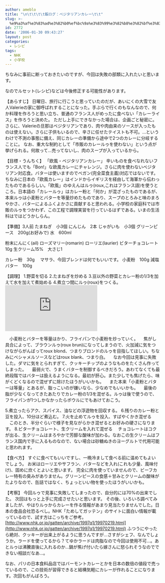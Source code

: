 ```yaml
---
author: ameblo
title: "\n\t\t\t\t飯ログ：ベジタリアンカレー\t\t"
slug: >-
  %e9%a3%af%e3%83%ad%e3%82%b0%ef%bc%9a%e3%83%99%e3%82%b8%e3%82%bf%e3%83%aa%e3%82%a2%e3%83%b3%e3%82%ab%e3%83%ac%e3%83%bc
id: 2772
date: '2006-01-30 09:43:27'
layout: post
categories:
  - レシピ
tags:
  - NHK
  - 小学校
---
```


ちなみに事前に断っておきたいのですが、今回は失敗の部類に入れたいと思います。

なのでルセット(レシピ)などは今後修正する可能性があります。

【あらすじ】 日曜日、旅行に行こうと思っていたのだが、あいにくの大雪で友人Valerieの家に御呼ばれすることになった。手ぶらで行くのもなんなので、何か料理を作ろうと思い立ち、普通のフランス人がめったに食べない「カレーライス」を作ろうと決めた。 ただし上手にできなかった場合は、企画ごと秘密に。 さらに、Valerieの旦那はベジタリアンであり、肉や肉由来のソースが入ったものは使えない。さらに子供もいるので、辛さに任せたテイストも不可。…というわけで不測の事態に備え、同じカレーの準備から途中で2つのカレーに分岐することに。 なお、重大な制約として「市販のカレールゥを使わない」という点が挙げられる。何故って…売ってないし、肉のスープが入っているから。

【目標・うんちく】 「欧風・ベジタリアンカレー」 辛いものを食べなれないフランス人でも「Bon!」な欧風カレーにチャレンジ。さらに肉を使わないベジタリアン対応食。バターは使いますのでベガン(完全菜食主義)対応ではないです。 ちなみに日本の「欧風カレー」はインドからイギリスを経由して海軍から伝わったものであるらしい。「欧風」のゆえんはルゥ(roux,これはフランス語)を使うところ。日本語の「カレールゥ」はカレー粉と「何か」が混ざったものであるが、本来ルゥは小麦粉とバターを等量炒めたものであり、スープのとろみと味のまろやかさ、バターによるふくよかさに貢献すると思われる。小学校の家庭科では市販のルゥをつかわず、この工程で調理実習を行っているはずである。いまの生活科はではどうかしらん。

【準備】3人前 たまねぎ　小3個 にんじん　2本 じゃがいも　小3個 グリーンピース　200g(お好みで) 水　600ml

粉末にんにく(ail) ローズマリー(romarin) ローリエ(laurier) ビターチョコレート　10g 生クリーム15%　大さじ1

カレー粉　30g 　マサラ、今回ブレンドは何でもいいです。 小麦粉　100g 減塩バター　100g

【調理】 1.野菜を切る 2.たまねぎを炒める 3.豆以外の野菜とカレー粉の1/3を加えて水を加えて煮始める 4.煮立つ間にルゥ(roux)をつくる。 ![](http://akihiko.shirai.as/modules/bwiki/index.php?plugin=ref&page=Blog%2F2006%2F01%2F29&src=roux.jpg)

　小麦粉とバターを等量はかり、フライパンで小麦粉を炒っていく。 　焦がし具合によって、ブラウンルゥ(roux brun)になってしまうので、火加減に気をつけながらがんばってroux blond、つまりブロンドのルゥを目指してほしい。ちなみにベシャメルソースなどはroux blank、つまり白。 　なお今回は見事に失敗した。ダマに気をとられすぎて、クッキーチップのようなものをたくさん作ってしまった。 　最弱火で、うまくバターを制御するべきだろう。あわてなくても最終段階ではバターは扱えるようになる。最初が肝心。また少しでも焦げたら、味がくどくなるので混ぜずに除けたほうがいいかも。 　また本来「小麦粉とバターは等量」とあるが、脂っこいのが嫌いなら、少なめでもいいかも。 　最後の脂が少なくなってきたあたりでカレー粉の1/3を混ぜる。ルゥは後で使うので、フライパンが1つしかなかったらボウルにでもあけておこう。

5.煮立ったらアク、スパイス、油などの浮遊物を回収する。 6.残りのカレー粉と豆を投入、10分ほど煮込む。 7.火を止めてルゥを投入、すばやくかき混ぜる 　このとき、半分ぐらいで様子を見ながらかき混ぜるとお好みの硬さになります。 8.ビターチョコレート、生クリームを入れて混ぜる 　チョコレートはコクが出る、生クリームはまろやかで芳醇な酸味が加わる。なおこの生クリームはフランス国内で手に入るものなので、ない場合は砂糖ぬきのヨーグルトで代用可能と思われます。

【食べ方】 すぐに食べてもいいですし、一晩冷まして食べる前に温めてもよいでしょう。 お米はローリエやサフラン、バターなどを入れ(これも少量、風味付け)、固めに炊くとよいと思います。 完全に肉を使っていませんので、ビーフカレー特有の臭みがありません。グリーンピースの食感＋甘みとクリームの酸味がたよりなので、缶詰ではなく、ちょっといい物を使ったほうがいいかも。

【考察】 今回ルゥで見事に失敗してしまったので、自分的には70%の出来でした。 次回はもっと上手に完成させたいと思います。 その後、いろいろ調べてみましたが、やはりルゥからカレーを作る情報があまり見当たりませんでした。日本の食品会社恐るべし。NHK「ためしてガッテン」のサイトに面白い情報が載っているので、試す方はこっちをご参考。 [http://www.nhk.or.jp/gatten/archive/1997q1/19970219.html](http://www.nhk.or.jp/gatten/archive/1997q1/19970219.html) ふつうにやったら絶対、クッキーが出来上がるように思うんですが…さすがシェフ、なんでしょうか。ラードを使ってるから？てゆかラードは肉脂なので今回は使用不可…。あとルゥは沸騰直後に入れるのか…鍋が焦げ付いたら嫁さんに怒られそうなのでできない相談だなあ…。

なお、パリの日本食料品店ではバーモントカレーとかを日本の数倍の値段で売っているので、この技術が習得できると結構気軽にカレーが作れることになります。次回もがんばろう。